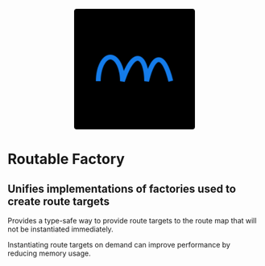 <p align="center">
    <img width="240" src="./phpolar.svg" />
</p>

# Routable Factory

## Unifies implementations of factories used to create route targets

 Provides a type-safe way to provide
 route targets to the route map that will
 not be instantiated immediately.

 Instantiating route targets on demand
 can improve performance by reducing
 memory usage.

